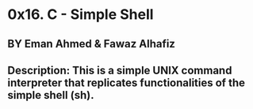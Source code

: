 # 0x16. C - Simple Shell
## BY  Eman Ahmed & Fawaz Alhafiz
## Description: This is a simple UNIX command interpreter that replicates functionalities of the simple shell (sh).
